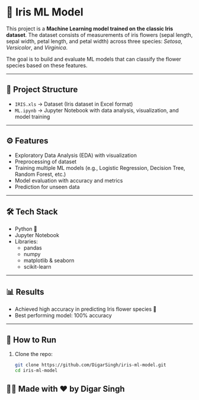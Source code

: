 # 🌸 Iris ML Model  

This project is a **Machine Learning model trained on the classic Iris dataset**. The dataset consists of measurements of iris flowers (sepal length, sepal width, petal length, and petal width) across three species: *Setosa*, *Versicolor*, and *Virginica*.  

The goal is to build and evaluate ML models that can classify the flower species based on these features.  

---

## 📂 Project Structure  

- `IRIS.xls` → Dataset (Iris dataset in Excel format)  
- `ML.ipynb` → Jupyter Notebook with data analysis, visualization, and model training  

---

## ⚙️ Features  

- Exploratory Data Analysis (EDA) with visualization  
- Preprocessing of dataset  
- Training multiple ML models (e.g., Logistic Regression, Decision Tree, Random Forest, etc.)  
- Model evaluation with accuracy and metrics  
- Prediction for unseen data  

---

## 🛠️ Tech Stack  

- Python 🐍  
- Jupyter Notebook  
- Libraries:  
  - pandas  
  - numpy  
  - matplotlib & seaborn  
  - scikit-learn  

---

## 📊 Results  

- Achieved high accuracy in predicting Iris flower species 🌸  
- Best performing model: 100% accuracy 

---

## 🚀 How to Run  

1. Clone the repo:
   ```bash
   git clone https://github.com/DigarSingh/iris-ml-model.git
   cd iris-ml-model

## 👨‍💻 **Made with ❤️ by Digar Singh**  
